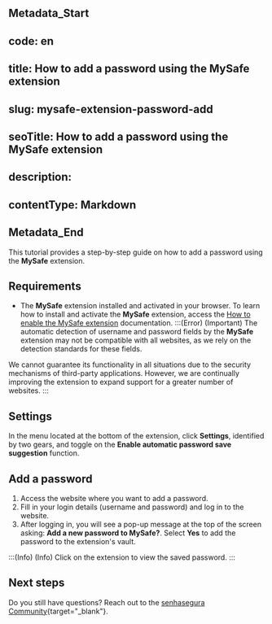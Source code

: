 ## Metadata_Start 
## code: en
## title: How to add a password using the MySafe extension 
## slug: mysafe-extension-password-add 
## seoTitle: How to add a password using the MySafe extension 
## description:  
## contentType: Markdown 
## Metadata_End
This tutorial provides a step-by-step guide on how to add a password using the **MySafe** extension.

## Requirements

* The **MySafe** extension installed and activated in your browser. To learn how to install and activate the **MySafe** extension, access the [How to enable the MySafe extension](/v3-32/docs/mysafe-extension-enable) documentation.
:::(Error) (Important)
The automatic detection of username and password fields by the **MySafe** extension may not be compatible with all websites, as we rely on the detection standards for these fields.

We cannot guarantee its functionality in all situations due to the security mechanisms of third-party applications. However, we are continually improving the extension to expand support for a greater number of websites.
:::
## Settings

In the menu located at the bottom of the extension, click **Settings**, identified by two gears, and toggle on the **Enable automatic password save suggestion** function.

## Add a password


1. Access the website where you want to add a password.
2. Fill in your login details (username and password) and log in to the website.
3. After logging in, you will see a pop-up message at the top of the screen asking:  **Add a new password to MySafe?**. Select **Yes** to add the password to the extension's vault.

:::(Info) (Info)
Click on the extension to view the saved password.
:::

## Next steps

Do you still have questions? Reach out to the [senhasegura Community](https://community.senhasegura.io/){target="_blank"}.